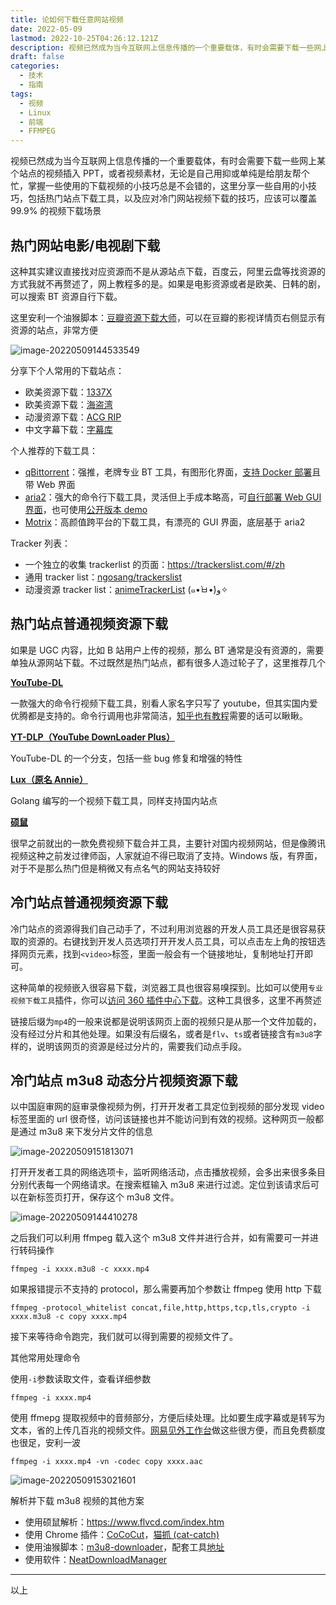 ```yaml
---
title: 论如何下载任意网站视频
date: 2022-05-09
lastmod: 2022-10-25T04:26:12.121Z
description: 视频已然成为当今互联网上信息传播的一个重要载体，有时会需要下载一些网上某个站点的视频插入 PPT，或用作视频素材，无论是自己用或是给朋友帮忙，掌握一些使用的下载视频的小技巧总是不会错的，这里分享一些自用的小技巧，包括热门站点下载工具，以及应对冷门网站视频下载的技巧，应该可以覆盖 99.9% 的视频下载场景
draft: false
categories:
  - 技术
  - 指南
tags:
  - 视频
  - Linux
  - 前端
  - FFMPEG
---
```

<!-- # 论如何下载任意网站视频 -->

视频已然成为当今互联网上信息传播的一个重要载体，有时会需要下载一些网上某个站点的视频插入 PPT，或者视频素材，无论是自己用抑或单纯是给朋友帮个忙，掌握一些使用的下载视频的小技巧总是不会错的，这里分享一些自用的小技巧，包括热门站点下载工具，以及应对冷门网站视频下载的技巧，应该可以覆盖 99.9% 的视频下载场景

## 热门网站电影/电视剧下载

这种其实建议直接找对应资源而不是从源站点下载，百度云，阿里云盘等找资源的方式我就不再赘述了，网上教程多的是。如果是电影资源或者是欧美、日韩的剧，可以搜索 BT 资源自行下载。

这里安利一个油猴脚本：[豆瓣资源下载大师](https://greasyfork.org/zh-CN/scripts/329484-%E8%B1%86%E7%93%A3%E8%B5%84%E6%BA%90%E4%B8%8B%E8%BD%BD%E5%A4%A7%E5%B8%88-1%E7%A7%92%E6%90%9E%E5%AE%9A%E8%B1%86%E7%93%A3%E7%94%B5%E5%BD%B1-%E9%9F%B3%E4%B9%90-%E5%9B%BE%E4%B9%A6%E4%B8%8B%E8%BD%BD)，可以在豆瓣的影视详情页右侧显示有资源的站点，非常方便

![image-20220509144533549](https://blog-1301127393.file.myqcloud.com/BlogImgs/202205091548956.png)

分享下个人常用的下载站点：

* 欧美资源下载：[1337X](https://www.1337x.to/)
* 欧美资源下载：[海盗湾](https://piratebay.live/)
* 动漫资源下载：[ACG RIP](https://acg.rip/?term=JOJO%E7%9A%84%E5%A5%87%E5%A6%99%E5%86%92%E9%99%A9)
* 中文字幕下载：[字幕库](http://zimuku.org)

个人推荐的下载工具：

* [qBittorrent](https://www.qbittorrent.org)：强推，老牌专业 BT 工具，有图形化界面，[支持 Docker 部署](https://hub.docker.com/r/linuxserver/qbittorrent)且带 Web 界面
* [aria2](http://aria2.github.io)：强大的命令行下载工具，灵活但上手成本略高，可[自行部署 Web GUI 界面](https://ariang.mayswind.net/zh_Hans/)，也可使用[公开版本 demo](http://ariang.mayswind.net/latest)
* [Motrix](https://motrix.app)：高颜值跨平台的下载工具，有漂亮的 GUI 界面，底层基于 aria2

Tracker 列表：

* 一个独立的收集 trackerlist 的页面：<https://trackerslist.com/#/zh>
* 通用 tracker list：[ngosang/trackerslist](https://github.com/ngosang/trackerslist)
* 动漫资源 tracker list：[animeTrackerList](https://github.com/DeSireFire/animeTrackerList) (๑•̀ㅂ•́)و✧

## 热门站点普通视频资源下载

如果是 UGC 内容，比如 B 站用户上传的视频，那么 BT 通常是没有资源的，需要单独从源网站下载。不过既然是热门站点，都有很多人造过轮子了，这里推荐几个

**[YouTube-DL](https://github.com/ytdl-org/youtube-dl)**

一款强大的命令行视频下载工具，别看人家名字只写了 youtube，但其实国内爱优腾都是支持的。命令行调用也非常简洁，[知乎也有教程](https://github.com/ytdl-org/youtube-dl)需要的话可以瞅瞅。

**[YT-DLP（YouTube DownLoader Plus）](https://github.com/yt-dlp/yt-dlp)**

YouTube-DL 的一个分支，包括一些 bug 修复和增强的特性

**[Lux（原名 Annie）](https://github.com/iawia002/lux)**

Golang 编写的一个视频下载工具，同样支持国内站点

**[硕鼠](https://www.flvcd.com/index.htm)**

很早之前就出的一款免费视频下载合并工具，主要针对国内视频网站，但是像腾讯视频这种之前发过律师函，人家就迫不得已取消了支持。Windows 版，有界面，对于不是那么热门但是稍微又有点名气的网站支持较好

## 冷门站点普通视频资源下载

冷门站点的资源得我们自己动手了，不过利用浏览器的开发人员工具还是很容易获取的资源的。右键找到开发人员选项打开开发人员工具，可以点击左上角的按钮选择网页元素，找到`<video>`标签，里面一般会有一个链接地址，复制地址打开即可。

这种简单的视频嵌入很容易下载，浏览器工具也很容易嗅探到。比如可以使用`专业视频下载工具`插件，你可以[访问 360 插件中心下载](https://ext.chrome.360.cn/webstore/detail/noaehhegaeigebicejggjdecdkfphced)。这种工具很多，这里不再赘述

链接后缀为`mp4`的一般来说都是说明该网页上面的视频只是从那一个文件加载的，没有经过分片和其他处理。如果没有后缀名，或者是`flv`、`ts`或者链接含有`m3u8`字样的，说明该网页的资源是经过分片的，需要我们动点手段。

## 冷门站点 m3u8 动态分片视频资源下载

以中国庭审网的庭审录像视频为例，打开开发者工具定位到视频的部分发现 video 标签里面的 url 很奇怪，访问该链接也并不能访问到有效的视频。这种网页一般都是通过 m3u8 来下发分片文件的信息

![image-20220509151813071](https://blog-1301127393.file.myqcloud.com/BlogImgs/202205091548957.png)

打开开发者工具的网络选项卡，监听网络活动，点击播放视频，会多出来很多条目分别代表每一个网络请求。在搜索框输入 m3u8 来进行过滤。定位到该请求后可以在新标签页打开，保存这个 m3u8 文件。

![image-20220509144410278](https://blog-1301127393.file.myqcloud.com/BlogImgs/202205091548958.png)

之后我们可以利用 ffmpeg 载入这个 m3u8 文件并进行合并，如有需要可一并进行转码操作

```shell
ffmpeg -i xxxx.m3u8 -c xxxx.mp4
```

如果报错提示不支持的 protocol，那么需要再加个参数让 ffmpeg 使用 http 下载

```shell
ffmpeg -protocol_whitelist concat,file,http,https,tcp,tls,crypto -i xxxx.m3u8 -c copy xxxx.mp4
```

接下来等待命令跑完，我们就可以得到需要的视频文件了。

其他常用处理命令

使用`-i`参数读取文件，查看详细参数

```shell
ffmpeg -i xxxx.mp4
```

使用 ffmepg 提取视频中的音频部分，方便后续处理。比如要生成字幕或是转写为文本，省的上传几百兆的视频文件。[网易见外工作台](https://jianwai.youdao.com/)做这些很方便，而且免费额度也很足，安利一波

```shell
ffmpeg -i xxxx.mp4 -vn -codec copy xxxx.aac
```

![image-20220509153021601](https://blog-1301127393.file.myqcloud.com/BlogImgs/202205091548959.png)

解析并下载 m3u8 视频的其他方案

* 使用硕鼠解析：https://www.flvcd.com/index.htm
* 使用 Chrome 插件：[CoCoCut](https://chrome.google.com/webstore/detail/video-downloader-cococut/gddbgllpilhpnjpkdbopahnpealaklle)，[猫抓 (cat-catch)](https://github.com/xifangczy/cat-catch)
* 使用油猴脚本：[m3u8-downloader](https://greasyfork.org/zh-CN/scripts/440577-m3u8-%E8%A7%86%E9%A2%91%E4%B8%8B%E8%BD%BD-vip%E8%A7%A3%E6%9E%90%E8%A7%86%E9%A2%91%E4%B8%8B%E8%BD%BD-%E7%BD%91%E7%AB%99%E8%A7%86%E9%A2%91%E4%B8%8B%E8%BD%BD)，配套工具[地址](https://github.com/Momo707577045/m3u8-downloader)
* 使用软件：[NeatDownloadManager](http://www.neatdownloadmanager.com/index.php/en/)

- - -

以上